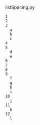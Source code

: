 listSpacing.py

    1
    2
    3
      a  
      b  
      c  
    4
    5
      d  
      e  
    6
    7
    8
    9
      f  
      g  
      h  
      i  
    10
      j  
    11
      k  
    12
      l  
